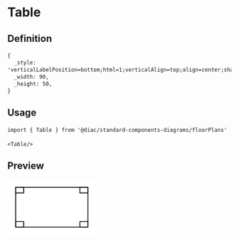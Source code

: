 # Table

## Definition

```
{
  _style: 'verticalLabelPosition=bottom;html=1;verticalAlign=top;align=center;shape=mxgraph.floorplan.table;',
  _width: 90,
  _height: 50,
}
```

## Usage

```
import { Table } from '@diac/standard-components-diagrams/floorPlans'

<Table/>
```

## Preview

<img src="./table.png" width="200"/>
